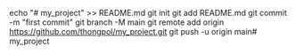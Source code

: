 echo "# my_project" >> README.md
git init
git add README.md
git commit -m "first commit"
git branch -M main
git remote add origin https://github.com/thongpol/my_project.git
git push -u origin main# my_project
